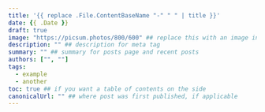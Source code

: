 ```yaml
---
title: '{{ replace .File.ContentBaseName "-" " " | title }}'
date: {{ .Date }}
draft: true
image: "https://picsum.photos/800/600" ## replace this with an image in static/images/posts/ (/images/posts/)
description: "" ## description for meta tag
summary: "" ## summary for posts page and recent posts
authors: ["", ""]
tags:
  - example
  - another
toc: true ## if you want a table of contents on the side
canonicalUrl: "" ## where post was first published, if applicable
---
```

